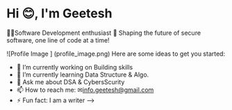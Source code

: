 # Hi 😊, I'm Geetesh 
👨‍💻Software Development enthusiast 🚀 
Shaping the future of secure software, one line of code at a time!

![Profile Image ] (profile_image.png)
Here are some ideas to get you started:

- 🔭 I’m currently working on Building skills
- 🌱 I’m currently learning Data Structure & Algo.
- 💬 Ask me about DSA & CybersScurity
- 📫 How to reach me: ✉info.geetesh@gmail.com
- ⚡ Fun fact: I am a writer
-->
